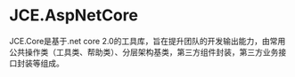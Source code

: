 # JCE.AspNetCore
JCE.Core是基于.net core 2.0的工具库，旨在提升团队的开发输出能力，由常用公共操作类（工具类、帮助类）、分层架构基类，第三方组件封装，第三方业务接口封装等组成。
